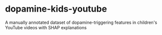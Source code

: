 # dopamine-kids-youtube
A manually annotated dataset of dopamine-triggering features in children's YouTube videos with SHAP explanations
